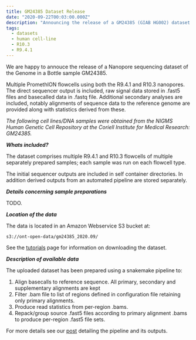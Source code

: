 ```yaml
---
title: GM24385 Dataset Release
date: "2020-09-22T00:03:00.000Z"
description: "Announcing the release of a GM24385 (GIAB HG002) dataset."
tags:
  - datasets
  - human cell-line
  - R10.3
  - R9.4.1
---
```


We are happy to annouce the release of a Nanopore sequencing dataset
of the Genome in a Bottle sample GM24385.

Multiple PromethION flowcells using both the R9.4.1 and R10.3 nanopores.
The direct sequencer output is included, raw signal data stored in
.fast5 files and basecalled data in .fastq file. Additional secondary
analyses are included, notably alignments of sequence data to the
reference genome are provided along with statistics derived from these.

*The following cell lines/DNA samples were obtained from the NIGMS Human
Genetic Cell Repository at the Coriell Institute for Medical Research:
GM24385.*


***Whats included?***

The dataset comprises multiple R9.4.1 and R10.3 flowcells of multiple
separately prepared samples; each sample was run on each flowcell type.

The initial sequencer outputs are included in self container directories.
In addition derived outputs from an automated pipeline are stored
separately.

***Details concerning sample preparations***

TODO.

***Location of the data***

The data is located in an Amazon Webservice S3 bucket at:

    s3://ont-open-data/gm24385_2020.09/

See the [tutorials](/tutorials/) page for information on downloading the dataset.

***Description of available data***

The uploaded dataset has been prepared using a snakemake pipeline to:

1. Align basecalls to reference sequence. All primary, secondary and
supplementary alignments are kept
2. Filter .bam file to list of regions defined in configuration file
retaining only primary alignments.
3. Produce read statistics from per-region .bams.
4. Repack/group source .fast5 files according to primary alignment .bams
to produce per-region .fast5 file sets.

For more details see our [post](/katuali_human_pipeline/) detailing the
pipeline and its outputs.
